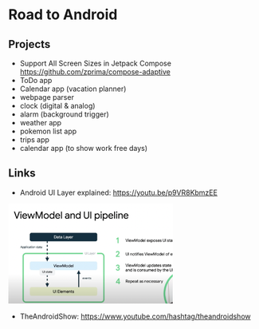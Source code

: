 # Road to Android

## Projects
  
- Support All Screen Sizes in Jetpack Compose https://github.com/zprima/compose-adaptive
- ToDo app
- Calendar app (vacation planner)
- webpage parser
- clock (digital & analog)
- alarm (background trigger)
- weather app
- pokemon list app
- trips app
- calendar app (to show work free days)
   
## Links
- Android UI Layer explained: https://youtu.be/p9VR8KbmzEE

<img src="vm_as_state_holder.png" height="200px" />

- TheAndroidShow: https://www.youtube.com/hashtag/theandroidshow
